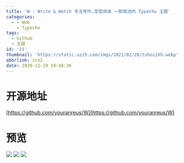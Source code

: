 ```yaml
---
title: 'W : Write & Watch 专注写作,享受阅读 一款简洁的 Typecho 主题'
categories:
  - - Web
    - Typecho
tags:
  - Github
  - 主题
id: '21'
thumbnail: 'https://static.uzz5.com/imgs/2021/02/28/tshozJXh.webp'
abbrlink: zcn2
date: 2020-12-19 19:48:36
---
```



# 开源地址

[https://github.com/youranreus/W](https://github.com/youranreus/W)

# 预览

![](https://static.uzz5.com/imgs/2021/02/28/StBOuney.webp) ![](https://static.uzz5.com/imgs/2021/02/28/eSTWqdCl.webp) ![](https://static.uzz5.com/imgs/2021/02/28/sL7csP71.webp)